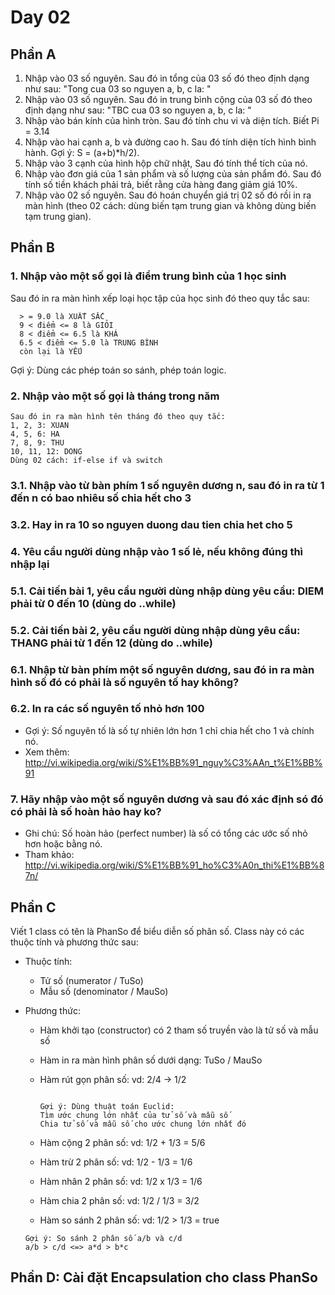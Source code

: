 # Day 02

## Phần A

1. Nhập vào 03 số nguyên. Sau đó in tổng của 03 số đó theo định dạng như sau: "Tong cua 03 so nguyen a, b, c la: "
2. Nhập vào 03 số nguyên. Sau đó in trung bình cộng của 03 số đó theo định dạng như sau: "TBC cua 03 so nguyen a, b, c la: "
3. Nhập vào bán kính của hình tròn. Sau đó tính chu vi và diện tích. Biết Pi = 3.14
4. Nhập vào hai cạnh a, b và đường cao h. Sau đó tính diện tích hình bình hành. Gợi ý: S = (a+b)\*h/2).
5. Nhập vào 3 cạnh của hình hộp chữ nhật, Sau đó tính thể tích của nó.
6. Nhập vào đơn giá của 1 sản phẩm và số lượng của sản phẩm đó. Sau đó tính số tiền khách phải trả, biết rằng cửa hàng đang giảm giá 10%.
7. Nhập vào 02 số nguyên. Sau đó hoán chuyển giá trị 02 số đó rồi in ra màn hình (theo 02 cách: dùng biến tạm trung gian và không dùng biến tạm trung gian).

## Phần B

### 1. Nhập vào một số gọi là điểm trung bình của 1 học sinh

Sau đó in ra màn hình xếp loại học tập của học sinh đó theo quy tắc sau:

```text
  > = 9.0 là XUẤT SẮC
  9 < điểm <= 8 là GIỎI
  8 < điểm <= 6.5 là KHÁ
  6.5 < điểm <= 5.0 là TRUNG BÌNH
  còn lại là YẾU

```

Gợi ý: Dùng các phép toán so sánh, phép toán logic.

### 2. Nhập vào một số gọi là tháng trong năm

```text
Sau đó in ra màn hình tên tháng đó theo quy tắc:
1, 2, 3: XUAN
4, 5, 6: HA
7, 8, 9: THU
10, 11, 12: DONG
Dùng 02 cách: if-else if và switch
```

### 3.1. Nhập vào từ bàn phím 1 số nguyên dương n, sau đó in ra từ 1 đến n có bao nhiêu số chia hết cho 3

### 3.2. Hay in ra 10 so nguyen duong dau tien chia het cho 5

### 4. Yêu cầu người dùng nhập vào 1 số lẻ, nếu không đúng thì nhập lại

### 5.1. Cải tiến bài 1, yêu cầu người dùng nhập dùng yêu cầu: DIEM phải từ 0 đến 10 (dùng do ..while)

### 5.2. Cải tiến bài 2, yêu cầu người dùng nhập dùng yêu cầu: THANG phải từ 1 đến 12 (dùng do ..while)

### 6.1. Nhập từ bàn phím một số nguyên dương, sau đó in ra màn hình số đó có phải là số nguyên tố hay không?

### 6.2. In ra các số nguyên tố nhỏ hơn 100

- Gợi ý: Số nguyên tố là số tự nhiên lớn hơn 1 chỉ chia hết cho 1 và chính nó.
- Xem thêm: <http://vi.wikipedia.org/wiki/S%E1%BB%91_nguy%C3%AAn_t%E1%BB%91>

### 7. Hãy nhập vào một số nguyên dương và sau đó xác định só đó có phải là số hoàn hảo hay ko?

- Ghi chú: Số hoàn hảo (perfect number) là số có tổng các ước số nhỏ hơn hoặc bằng nó.
- Tham khảo: <http://vi.wikipedia.org/wiki/S%E1%BB%91_ho%C3%A0n_thi%E1%BB%87n/>

## Phần C

Viết 1 class có tên là PhanSo để biểu diễn số phân số. Class này có các thuộc tính và phương thức sau:

- Thuộc tính:
  - Tử số (numerator / TuSo)
  - Mẫu số (denominator / MauSo)
- Phương thức:

  - Hàm khởi tạo (constructor) có 2 tham số truyền vào là tử số và mẫu số
  - Hàm in ra màn hình phân số dưới dạng: TuSo / MauSo
  - Hàm rút gọn phân số: vd: 2/4 -> 1/2

    ```text

    Gợi ý: Dùng thuật toán Euclid:
    Tìm ước chung lớn nhất của tử số và mẫu số
    Chia tử số và mẫu số cho ước chung lớn nhất đó

    ```

  - Hàm cộng 2 phân số: vd: 1/2 + 1/3 = 5/6
  - Hàm trừ 2 phân số: vd: 1/2 - 1/3 = 1/6
  - Hàm nhân 2 phân số: vd: 1/2 x 1/3 = 1/6
  - Hàm chia 2 phân số: vd: 1/2 / 1/3 = 3/2
  - Hàm so sánh 2 phân số: vd: 1/2 > 1/3 = true

  ```text
  Gợi ý: So sánh 2 phân số a/b và c/d
  a/b > c/d <=> a*d > b*c
  ```

## Phần D: Cài đặt Encapsulation cho class PhanSo

